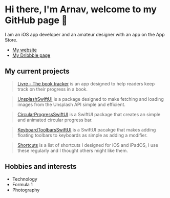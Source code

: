 # Hi there, I'm Arnav, welcome to my GitHub page 👋

I am an iOS app developer and an amateur designer with an app on the App Store. 

* [My website](https://www.arnv.net)
* [My Dribbble page](https://dribbble.com/arnavmotwani)

## My current projects <br/>
> [Livre - The book tracker](https://apps.apple.com/in/app/livre-the-book-tracker/id1540542887) is an app designed to help readers keep track on their progress in a book.

> [UnsplashSwiftUI](https://github.com/ArnavMotwani/UnsplashSwiftUI) is a package designed to make fetching and loading images from the Unsplash API simple and efficient.

> [CircularProgressSwiftUI](https://github.com/ArnavMotwani/CircularProgressSwiftUI) is a SwiftUI package that creates an simple and animated circular progress bar.

> [KeyboardToolbarsSwiftUI](https://github.com/ArnavMotwani/KeyboardToolbarsSwiftUI) is a SwiftUI pacakge that makes adding floating toolbars to keyboards as simple as adding a modifier.

> [Shortcuts](https://www.arnv.net/shortcuts) is a list of shortcuts I designed for iOS and iPadOS, I use these regularly and I thought others might like them.

## Hobbies and interests

* Technology
* Formula 1
* Photography
